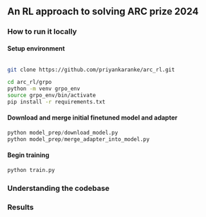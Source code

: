## An RL approach to solving ARC prize 2024

### How to run it locally
#### Setup environment
```bash

git clone https://github.com/priyankaranke/arc_rl.git

cd arc_rl/grpo
python -m venv grpo_env
source grpo_env/bin/activate
pip install -r requirements.txt
```

#### Download and merge initial finetuned model and adapter
```python
python model_prep/download_model.py
python model_prep/merge_adapter_into_model.py
```

#### Begin training
```python
python train.py
```

### Understanding the codebase

### Results